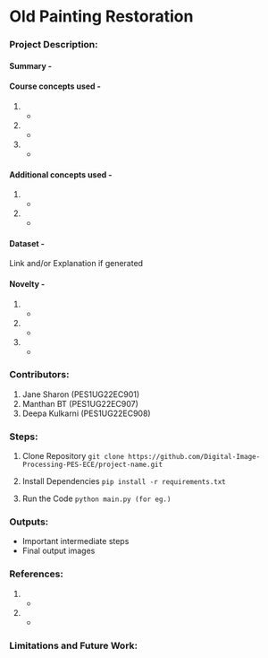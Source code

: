 # Old Painting Restoration

### Project Description:
#### Summary - 

#### Course concepts used - 
1. -
2. -
3. -
   
#### Additional concepts used -
1. -
2. -
   
#### Dataset - 
Link and/or Explanation if generated

#### Novelty - 
1. -
2. -
3. -
   
### Contributors:
1. Jane Sharon (PES1UG22EC901)
2. Manthan BT (PES1UG22EC907)
3. Deepa Kulkarni (PES1UG22EC908)

### Steps:
1. Clone Repository
```git clone https://github.com/Digital-Image-Processing-PES-ECE/project-name.git ```

2. Install Dependencies
```pip install -r requirements.txt```

3. Run the Code
```python main.py (for eg.)```

### Outputs:
* Important intermediate steps
* Final output images 

### References:
1. -
2. -
   
### Limitations and Future Work:
